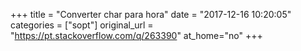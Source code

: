 +++
title = "Converter char para hora"
date = "2017-12-16 10:20:05"
categories = ["sopt"]
original_url = "https://pt.stackoverflow.com/q/263390"
at_home="no"
+++

